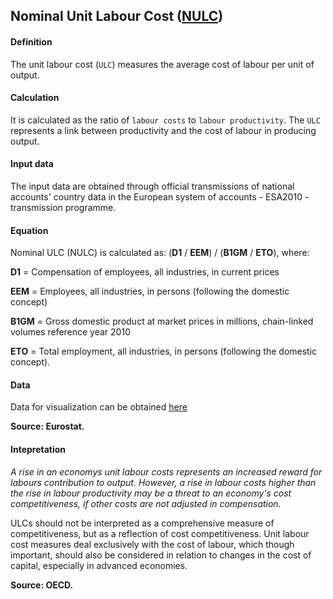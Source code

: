 
## Nominal Unit Labour Cost ([NULC](http://ec.europa.eu/eurostat/cache/metadata/en/tipslm10_esms.htm))

#### Definition
The unit labour cost (`ULC`) measures the average cost of labour per unit of output. 

#### Calculation
It is calculated as the ratio of `labour costs` to `labour productivity`. The `ULC` represents a link between productivity and the cost of labour in producing output.

#### Input data
The input data are obtained through official transmissions of national accounts' country data in the European system of accounts - ESA2010 - transmission programme.

#### Equation
Nominal ULC (NULC) is calculated as: (__D1__ / __EEM__) / (__B1GM__ / __ETO__), where:

 __D1__ = Compensation of employees, all industries, in current prices 

 __EEM__ = Employees, all industries, in persons (following the domestic concept)

 __B1GM__ = Gross domestic product at market prices in millions, chain-linked volumes reference year 2010

 __ETO__ = Total employment, all industries, in persons (following the domestic concept).

#### Data
Data for visualization can be obtained [here](http://ec.europa.eu/eurostat/tgm/table.do?tab=table&plugin=1&language=en&pcode=tipslm40&tableSelection=1)

__Source: Eurostat.__

#### Intepretation

_A rise in an economys unit labour costs represents an increased reward for labours contribution to output. However, a rise in labour costs higher than the rise in labour productivity may be a threat to an economy's cost competitiveness, if other costs are not adjusted in compensation._

ULCs should not be interpreted as a comprehensive measure of competitiveness, but as a reflection of cost competitiveness. Unit labour cost measures deal exclusively with the cost of labour, which though important, should also be considered in relation to changes in the cost of capital, especially in advanced economies.

__Source: OECD.__
